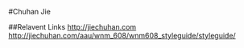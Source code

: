 #Chuhan Jie


##Relavent Links
http://jiechuhan.com
http://jiechuhan.com/aau/wnm_608/wnm608_styleguide/styleguide/